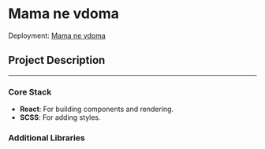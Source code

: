 # Mama ne vdoma

Deployment: [Mama ne vdoma](https://mama-ne-vdoma.online/)

## Project Description

** **

### Core Stack
- **React**: For building components and rendering.
- **SCSS**: For adding styles.

### Additional Libraries

